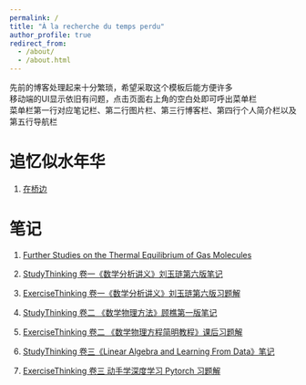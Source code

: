 ```yaml
---
permalink: /
title: "À la recherche du temps perdu"
author_profile: true
redirect_from: 
  - /about/
  - /about.html
---
```


先前的博客处理起来十分繁琐，希望采取这个模板后能方便许多  
移动端的UI显示依旧有问题，点击页面右上角的空白处即可呼出菜单栏  
菜单栏第一行对应笔记栏、第二行图片栏、第三行博客栏、第四行个人简介栏以及第五行导航栏  

追忆似水年华
======
1. [在桥边](https://github.com/latalealice/latalealice.github.io/blob/master/files/%E8%BF%BD%E5%BF%86%E4%BC%BC%E6%B0%B4%E5%B9%B4%E5%8D%8E.pdf)



笔记
======
1. [Further Studies on the Thermal Equilibrium of Gas Molecules](https://github.com/latalealice/latalealice.github.io/blob/master/files/boltzman.pdf)  

1. [StudyThinking 卷一《数学分析讲义》刘玉琏第六版笔记](https://github.com/latalealice/latalealice.github.io/blob/master/files/StudyThinking1.pdf)  

1. [ExerciseThinking 卷一《数学分析讲义》刘玉琏第六版习题解](https://github.com/latalealice/latalealice.github.io/blob/master/files/ExerciseThinking1.pdf)  

1. [StudyThinking 卷二 《数学物理方法》顾樵第一版笔记](https://github.com/latalealice/latalealice.github.io/blob/master/files/StudyThinking2.pdf)
   
1. [ExerciseThinking 卷二 《数学物理方程简明教程》课后习题解](https://github.com/latalealice/latalealice.github.io/blob/master/files/ExerciseThinking2.pdf)   

1. [StudyThinking 卷三《Linear Algebra and Learning From Data》笔记](https://github.com/latalealice/latalealice.github.io/blob/master/files/StudyThinking3.pdf)  

1. [ExerciseThinking 卷三 动手学深度学习 Pytorch 习题解](https://github.com/latalealice/latalealice.github.io/blob/master/files/ExerciseThinking3.pdf)  




